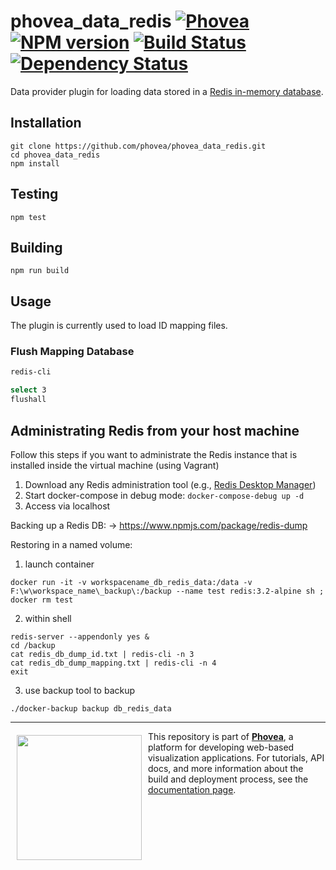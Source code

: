 phovea_data_redis [![Phovea][phovea-image]][phovea-url] [![NPM version][npm-image]][npm-url] [![Build Status][travis-image]][travis-url] [![Dependency Status][daviddm-image]][daviddm-url]
=====================

Data provider plugin for loading data stored in a [Redis in-memory database](http://redis.io/).

Installation
------------

```
git clone https://github.com/phovea/phovea_data_redis.git
cd phovea_data_redis
npm install
```

Testing
-------

```
npm test
```

Building
--------

```
npm run build
```

Usage
------------

The plugin is currently used to load ID mapping files.

### Flush Mapping Database

```bash
redis-cli

select 3
flushall
```

Administrating Redis from your host machine
------------

Follow this steps if you want to administrate the Redis instance that is installed inside the virtual machine (using Vagrant)

1. Download any Redis administration tool (e.g., [Redis Desktop Manager](https://redisdesktop.com/))
2. Start docker-compose in debug mode: `docker-compose-debug up -d`
3. Access via localhost

Backing up a Redis DB: -> https://www.npmjs.com/package/redis-dump

Restoring in a named volume:

1. launch container
 ```
docker run -it -v workspacename_db_redis_data:/data -v F:\w\workspace_name\_backup\:/backup --name test redis:3.2-alpine sh ; docker rm test
 ```
2. within shell
 ```
redis-server --appendonly yes &
cd /backup
cat redis_db_dump_id.txt | redis-cli -n 3
cat redis_db_dump_mapping.txt | redis-cli -n 4 
exit
 ```
3. use backup tool to backup
 ```
 ./docker-backup backup db_redis_data
 ```




***

<a href="https://caleydo.org"><img src="http://caleydo.org/assets/images/logos/caleydo.svg" align="left" width="200px" hspace="10" vspace="6"></a>
This repository is part of **[Phovea](http://phovea.caleydo.org/)**, a platform for developing web-based visualization applications. For tutorials, API docs, and more information about the build and deployment process, see the [documentation page](http://caleydo.org/documentation/).


[phovea-image]: https://img.shields.io/badge/Phovea-Server%20Plugin-10ACDF.svg
[phovea-url]: https://phovea.caleydo.org
[npm-image]: https://badge.fury.io/js/phovea_data_redis.svg
[npm-url]: https://npmjs.org/package/phovea_data_redis
[travis-image]: https://travis-ci.org/phovea/phovea_data_redis.svg?branch=master
[travis-url]: https://travis-ci.org/phovea/phovea_data_redis
[daviddm-image]: https://david-dm.org/phovea/phovea_data_redis.svg?theme=shields.io
[daviddm-url]: https://david-dm.org/phovea/phovea_data_redis
